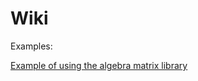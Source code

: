 # Wiki

Examples:

<a href="https://github.com/Alexxfromgit/Wiki/blob/master/Example_of_using_the_algebra_matrix_library.md" target="_blank">Example of using the algebra matrix library</a>
